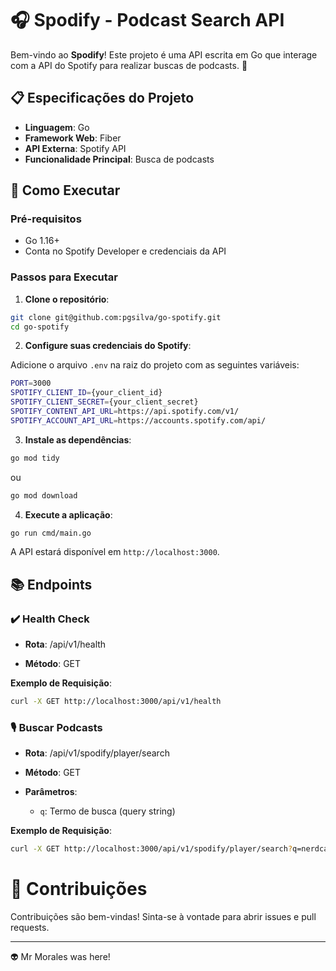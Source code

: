 # 🎧 Spodify - Podcast Search API

Bem-vindo ao **Spodify**! Este projeto é uma API escrita em Go que interage com a API do Spotify para realizar buscas de podcasts. 🚀

## 📋 Especificações do Projeto

- **Linguagem**: Go
- **Framework Web**: Fiber
- **API Externa**: Spotify API
- **Funcionalidade Principal**: Busca de podcasts

## 🚀 Como Executar

### Pré-requisitos

- Go 1.16+
- Conta no Spotify Developer e credenciais da API

### Passos para Executar

1. **Clone o repositório**:

```sh
git clone git@github.com:pgsilva/go-spotify.git
cd go-spotify
``` 

2. **Configure suas credenciais do Spotify**:

Adicione o arquivo `.env` na raiz do projeto com as seguintes variáveis:

```sh
PORT=3000
SPOTIFY_CLIENT_ID={your_client_id}
SPOTIFY_CLIENT_SECRET={your_client_secret}
SPOTIFY_CONTENT_API_URL=https://api.spotify.com/v1/
SPOTIFY_ACCOUNT_API_URL=https://accounts.spotify.com/api/
````

3. **Instale as dependências**:

```sh
go mod tidy
```

ou

```sh
go mod download
```

4. **Execute a aplicação**:

```sh
go run cmd/main.go
```

A API estará disponível em `http://localhost:3000`.

## 📚 Endpoints

###  ✔️ Health Check

- **Rota**: /api/v1/health

- **Método**: GET

**Exemplo de Requisição**:

```sh
curl -X GET http://localhost:3000/api/v1/health
```


### 🎙️ Buscar Podcasts

- **Rota**: /api/v1/spodify/player/search

- **Método**: GET

- **Parâmetros**: 
    - `q`: Termo de busca (query string)

**Exemplo de Requisição**:
    
```sh
curl -X GET http://localhost:3000/api/v1/spodify/player/search?q=nerdcast
```

# 🤝 Contribuições
Contribuições são bem-vindas! Sinta-se à vontade para abrir issues e pull requests.

---

👽 Mr Morales was here!